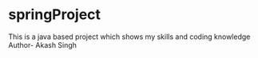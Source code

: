 # springProject
This is a java based project which shows my skills and coding knowledge
Author- Akash Singh
